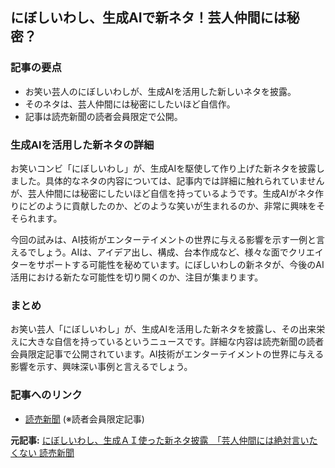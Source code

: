 ## にぼしいわし、生成AIで新ネタ！芸人仲間には秘密？

### 記事の要点

* お笑い芸人のにぼしいわしが、生成AIを活用した新しいネタを披露。
* そのネタは、芸人仲間には秘密にしたいほど自信作。
* 記事は読売新聞の読者会員限定で公開。

### 生成AIを活用した新ネタの詳細

お笑いコンビ「にぼしいわし」が、生成AIを駆使して作り上げた新ネタを披露しました。具体的なネタの内容については、記事内では詳細に触れられていませんが、芸人仲間には秘密にしたいほど自信を持っているようです。生成AIがネタ作りにどのように貢献したのか、どのような笑いが生まれるのか、非常に興味をそそられます。

今回の試みは、AI技術がエンターテイメントの世界に与える影響を示す一例と言えるでしょう。AIは、アイデア出し、構成、台本作成など、様々な面でクリエイターをサポートする可能性を秘めています。にぼしいわしの新ネタが、今後のAI活用における新たな可能性を切り開くのか、注目が集まります。

### まとめ

お笑い芸人「にぼしいわし」が、生成AIを活用した新ネタを披露し、その出来栄えに大きな自信を持っているというニュースです。詳細な内容は読売新聞の読者会員限定記事で公開されています。AI技術がエンターテイメントの世界に与える影響を示す、興味深い事例と言えるでしょう。

### 記事へのリンク

* [読売新聞](https://www.yomiuri.co.jp/culture/20240427-OYT1T50098/) (※読者会員限定記事)


**元記事:** [にぼしいわし、生成ＡＩ使った新ネタ披露　「芸人仲間には絶対言いたくない 読売新聞](https://www.yomiuri.co.jp/culture/hochi/20250427064-OHT1T51111/)